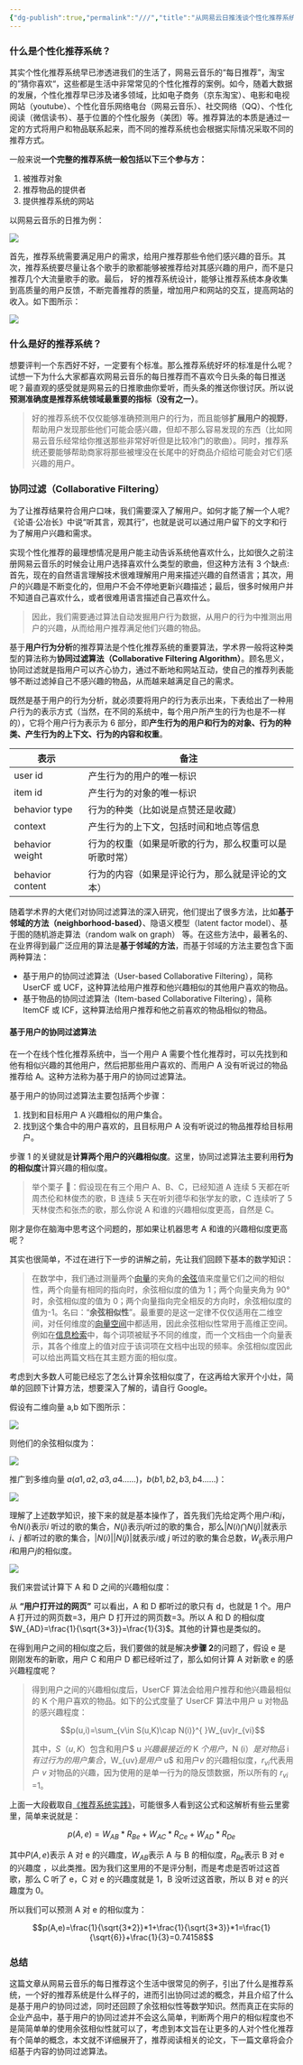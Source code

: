 ```yaml
---
{"dg-publish":true,"permalink":"///","title":"从网易云日推浅谈个性化推荐系统--基于用户的协同过滤算法","tags":["协同过滤"]}
---
```



### 什么是个性化推荐系统？

其实个性化推荐系统早已渗透进我们的生活了，网易云音乐的“每日推荐”，淘宝的”猜你喜欢“，这些都是生活中非常常见的个性化推荐的案例。如今，随着大数据的发展，个性化推荐早已涉及诸多领域，比如电子商务（京东淘宝）、电影和电视网站（youtube）、个性化音乐网络电台（网易云音乐）、社交网络（QQ）、个性化阅读（微信读书）、基于位置的个性化服务（美团）等。推荐算法的本质是通过一定的方式将用户和物品联系起来，而不同的推荐系统也会根据实际情况采取不同的推荐方式。

一般来说**一个完整的推荐系统一般包括以下三个参与方：**

1. 被推荐对象
2. 推荐物品的提供者
3. 提供推荐系统的网站

以网易云音乐的日推为例：

![](https://cdn.ytools.xyz/uPic/fvKUKW300.jpeg)

首先，推荐系统需要满足用户的需求，给用户推荐那些令他们感兴趣的音乐。其次，推荐系统要尽量让各个歌手的歌都能够被推荐给对其感兴趣的用户，而不是只推荐几个大流量歌手的歌。最后， 好的推荐系统设计，能够让推荐系统本身收集到高质量的用户反馈，不断完善推荐的质量，增加用户和网站的交互，提高网站的收入。如下图所示：

![](https://cdn.ytools.xyz/uPic/1elsTK300-20230114160955204.jpeg)

### 什么是好的推荐系统？

想要评判一个东西好不好，一定要有个标准。那么推荐系统好坏的标准是什么呢？试想一下为什么大家都喜欢网易云音乐的每日推荐而不喜欢今日头条的每日推送呢？最直观的感受就是网易云的日推歌曲你爱听，而头条的推送你很讨厌。所以说**预测准确度是推荐系统领域最重要的指标（没有之一）**。

> 好的推荐系统不仅仅能够准确预测用户的行为，而且能够**扩展用户的视野**，帮助用户发现那些他们可能会感兴趣，但却不那么容易发现的东西（比如网易云音乐经常给你推送那些非常好听但是比较冷门的歌曲）。同时，推荐系统还要能够帮助商家将那些被埋没在长尾中的好商品介绍给可能会对它们感兴趣的用户。

### 协同过滤（Collaborative Filtering）

为了让推荐结果符合用户口味，我们需要深入了解用户。如何才能了解一个人呢?《论语·公冶长》中说“听其言，观其行”，也就是说可以通过用户留下的文字和行为了解用户兴趣和需求。

实现个性化推荐的最理想情况是用户能主动告诉系统他喜欢什么，比如很久之前注册网易云音乐的时候会让用户选择喜欢什么类型的歌曲，但这种方法有 3 个缺点:首先，现在的自然语言理解技术很难理解用户用来描述兴趣的自然语言；其次，用户的兴趣是不断变化的，但用户不会不停地更新兴趣描述；最后，很多时候用户并不知道自己喜欢什么，或者很难用语言描述自己喜欢什么。

> 因此，我们需要通过算法自动发掘用户行为数据，从用户的行为中推测出用户的兴趣，从而给用户推荐满足他们兴趣的物品。

基于**用户行为分析**的推荐算法是个性化推荐系统的重要算法，学术界一般将这种类型的算法称为**协同过滤算法（Collaborative Filtering Algorithm）**。顾名思义，协同过滤就是指用户可以齐心协力，通过不断地和网站互动，使自己的推荐列表能够不断过滤掉自己不感兴趣的物品，从而越来越满足自己的需求。

既然是基于用户的行为分析，就必须要将用户的行为表示出来，下表给出了一种用户行为的表示方式（当然，在不同的系统中，每个用户所产生的行为也是不一样的），它将个用户行为表示为 6 部分，即**产生行为的用户和行为的对象、行为的种类、产生行为的上下文、行为的内容和权重**。

| 表示             | 备注                                                   |
| ---------------- | ------------------------------------------------------ |
| user id          | 产生行为的用户的唯一标识                               |
| item id          | 产生行为的对象的唯一标识                               |
| behavior type    | 行为的种类（比如说是点赞还是收藏）                     |
| context          | 产生行为的上下文，包括时间和地点等信息                 |
| behavior weight  | 行为的权重（如果是听歌的行为，那么权重可以是听歌时常） |
| behavior content | 行为的内容（如果是评论行为，那么就是评论的文本）       |

随着学术界的大佬们对协同过滤算法的深入研究，他们提出了很多方法，比如**基于邻域的方法（neighborhood-based）**、隐语义模型（latent factor model）、基于图的随机游走算法（random walk on graph） 等。在这些方法中，最著名的、在业界得到最广泛应用的算法是**基于邻域的方法**，而基于邻域的方法主要包含下面两种算法：

- 基于用户的协同过滤算法（User-based Collaborative Filtering），简称 UserCF 或 UCF，这种算法给用户推荐和他兴趣相似的其他用户喜欢的物品。
- 基于物品的协同过滤算法（Item-based Collaborative Filtering），简称 ItemCF 或 ICF，这种算法给用户推荐和他之前喜欢的物品相似的物品。

#### 基于用户的协同过滤算法

在一个在线个性化推荐系统中，当一个用户 A 需要个性化推荐时，可以先找到和他有相似兴趣的其他用户，然后把那些用户喜欢的、而用户 A 没有听说过的物品推荐给 A。这种方法称为基于用户的协同过滤算法。

基于用户的协同过滤算法主要包括两个步骤：

1. 找到和目标用户 A 兴趣相似的用户集合。
2. 找到这个集合中的用户喜欢的，且目标用户 A 没有听说过的物品推荐给目标用户。

步骤 1 的关键就是**计算两个用户的兴趣相似度**。这里，协同过滤算法主要利用**行为的相似度**计算兴趣的相似度。

> 举个栗子 🌰：假设现在有三个用户 A、B、C，已经知道 A 连续 5 天都在听周杰伦和林俊杰的歌，B 连续 5 天在听刘德华和张学友的歌，C 连续听了 5 天林俊杰和张杰的歌，那么你说 A 和谁的兴趣相似度更高，自然是 C。

刚才是你在脑海中思考这个问题的，那如果让机器思考 A 和谁的兴趣相似度更高呢？

其实也很简单，不过在进行下一步的讲解之前，先让我们回顾下基本的数学知识：

> 在数学中，我们通过测量两个[向量](https://baike.baidu.com/item/%E5%90%91%E9%87%8F/1396519)的夹角的[余弦](https://baike.baidu.com/item/%E4%BD%99%E5%BC%A6/73670)值来度量它们之间的相似性，两个向量有相同的指向时，余弦相似度的值为 1；两个向量夹角为 90° 时，余弦相似度的值为 0；两个向量指向完全相反的方向时，余弦相似度的值为-1。名曰：“**余弦相似性**”。最重要的是这一定律不仅仅适用在二维空间，对任何维度的[向量空间](https://baike.baidu.com/item/%E5%90%91%E9%87%8F%E7%A9%BA%E9%97%B4)中都适用，因此余弦相似性常用于高维正空间。例如在[信息检索](https://baike.baidu.com/item/%E4%BF%A1%E6%81%AF%E6%A3%80%E7%B4%A2/831904)中，每个词项被赋予不同的维度，而一个文档由一个向量表示，其各个维度上的值对应于该词项在文档中出现的频率。余弦相似度因此可以给出两篇文档在其主题方面的相似度。

考虑到大多数人可能已经忘了怎么计算余弦相似度了，在这再给大家开个小灶，简单的回顾下计算方法，想要深入了解的，请自行 Google。

假设有二维向量 a,b 如下图所示：

![](https://cdn.ytools.xyz/uPic/z8Z4Do1240.jpeg)

则他们的余弦相似度为：

![](https://cdn.ytools.xyz/uPic/tZCqNh1240-20230114161037406.jpeg)

推广到多维向量 $a(a1,a2,a3,a4……)$，$b(b1,b2,b3,b4……)$：

![](https://cdn.ytools.xyz/uPic/nvzM4C1240-20230114161042966.jpeg)

理解了上述数学知识，接下来的就是基本操作了，首先我们先给定两个用户$i$和$j$，令$N(i)$表示$i$ 听过的歌的集合，$N(j)$表示$j$听过的歌的集合，那么$\left | N(i)\bigcap N(j) \right |$就表示$i$、$j$ 都听过的歌的集合，$\left | N(i)\left |  \right |N(j) \right |$就表示$i$或 $j$ 听过的歌的集合总数，$W_{ij}$表示用户$i$和用户$j$的相似度。

![](https://cdn.ytools.xyz/uPic/b6ZY0C1240-20230114161104731.jpeg)

我们来尝试计算下 A 和 D 之间的兴趣相似度：

从 **“用户打开过的网页”** 可以看出，A 和 D 都听过的歌只有 d，也就是 1 个。用户 A 打开过的网页数=3，用户 D 打开过的网页数=3。所以 A 和 D 的相似度$W_{AD}=\frac{1}{\sqrt{3*3}}=\frac{1}{3}$。其他的计算也是类似的。

在得到用户之间的相似度之后，我们要做的就是解决**步骤 2**的问题了，假设 e 是刚刚发布的新歌，用户 C 和用户 D 都已经听过了，那么如何计算 A 对新歌 e 的感兴趣程度呢？

> 得到用户之间的兴趣相似度后，UserCF 算法会给用户推荐和他兴趣最相似的 K 个用户喜欢的物品。如下的公式度量了 UserCF 算法中用户 u 对物品的感兴趣程度：
>
> $$p(u,i)=\sum_{v\in S(u,K)\cap N(i)}^{ }W_{uv}r_{vi}$$
>
> 其中，$S （u, K）$包含和用户$ u $兴趣最接近的$ K $个用户，$N (i）$是对物品$ i $有过行为的用户集合，$W_{uv}$是用户$ u$ 和用户$v$ 的兴趣相似度，$r_{vi}$代表用户 $v$ 对物品的兴趣，因为使用的是单一行为的隐反馈数据，所以所有的 $r_{vi}$ =1。

上面一大段截取自[《推荐系统实践》](https://book.douban.com/subject/10769749/)，可能很多人看到这公式和这解析有些云里雾里，简单来说就是：

$$p(A,e)=W_{AB}*R_{Be}+W_{AC}*R_{Ce}+W_{AD}*R_{De}$$

其中$P(A,e)$表示 A 对 e 的兴趣度，$W_{AB}$表示 A 与 B 的相似度，$R_{Be}$表示 B 对 e 的兴趣度 ，以此类推。因为我们这里用的不是评分制，而是考虑是否听过这首歌，那么 C 听了 e，C 对 e 的兴趣度就是 1，B 没听过这首歌，所以 B 对 e 的兴趣度为 0。

所以我们可以预测 A 对 e 的相似度为：

$$p(A,e)=\frac{1}{\sqrt{3*2}}*1+\frac{1}{\sqrt{3*3}}*1=\frac{1}{\sqrt{6}}+\frac{1}{3}=0.74158$$

### 总结

这篇文章从网易云音乐的每日推荐这个生活中很常见的例子，引出了什么是推荐系统，一个好的推荐系统是什么样子的，进而引出协同过滤的概念，并且介绍了什么是基于用户的协同过滤，同时还回顾了余弦相似性等数学知识。然而真正在实际的企业产品中，基于用户的协同过滤并不会这么简单，判断两个用户的相似程度也不是简简单单的使用余弦相似性就可以了，考虑到本文旨在让更多的人对个性化推荐有个简单的概念，本文就不详细展开了，推荐阅读相关的论文，下一篇文章将会介绍基于内容的协同过滤算法。
